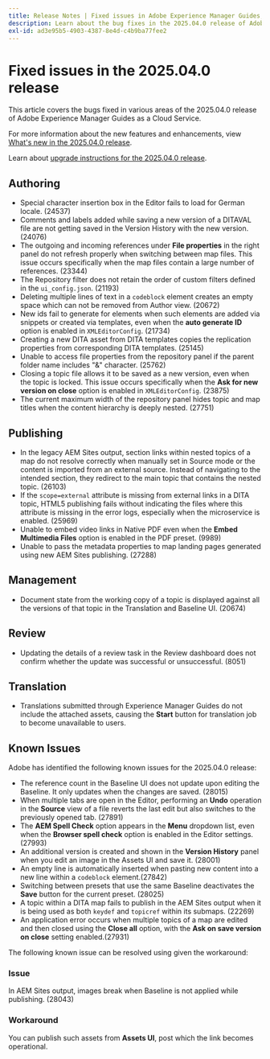 ```yaml
---
title: Release Notes | Fixed issues in Adobe Experience Manager Guides, 2025.04.0 release
description: Learn about the bug fixes in the 2025.04.0 release of Adobe Experience Manager Guides as a Cloud Service.
exl-id: ad3e95b5-4903-4387-8e4d-c4b9ba77fee2
---
```

# Fixed issues in the 2025.04.0 release 

This article covers the bugs fixed in various areas of the 2025.04.0 release of Adobe Experience Manager Guides as a Cloud Service.

For more information about the new features and enhancements, view [What's new in the 2025.04.0 release](whats-new-2025-04-0.md).

Learn about [upgrade instructions for the 2025.04.0 release](upgrade-instructions-2025-04-0.md).

## Authoring

- Special character insertion box in the Editor fails to load for German locale. (24537) 
- Comments and labels added while saving a new version of a DITAVAL file are not getting saved in the Version History with the new version. (24076)
- The outgoing and incoming references under **File properties** in the right panel do not refresh properly when switching between map files. This issue occurs specifically when the map files contain a large number of references. (23344)
- The Repository filter does not retain the order of custom filters defined in the `ui_config.json`. (21193)
- Deleting multiple lines of text in a `codeblock` element creates an empty space which can not be removed from Author view. (20672)
- New ids fail to generate for elements when such elements are added via snippets or created via templates, even when the **auto generate ID** option is enabled in `XMLEditorConfig`. (21734)
- Creating a new DITA asset from DITA templates copies the replication properties from corresponding DITA templates. (25145) 
- Unable to access file properties from the repository panel if the parent folder name includes "&" character. (25762)
- Closing a topic file allows it to be saved as a new version, even when the topic is locked. This issue occurs specifically when the **Ask for new version on close** option is enabled in `XMLEditorConfig`. (23875)
- The current maximum width of the repository panel hides topic and map titles when the content hierarchy is deeply nested. (27751)

## Publishing

- In the legacy AEM Sites output, section links within nested topics of a map do not resolve correctly when manually set in Source mode or the content is imported from an external source. Instead of navigating to the intended section, they redirect to the main topic that contains the nested topic. (26103)
- If the `scope=external` attribute is missing from external links in a DITA topic, HTML5 publishing fails without indicating the files where this attribute is missing in the error logs, especially when the microservice is enabled. (25969) 
- Unable to embed video links in Native PDF even when the **Embed Multimedia Files** option is enabled in the PDF preset. (9989)
- Unable to pass the metadata properties to map landing pages generated using new AEM Sites publishing. (27288) 

## Management 

- Document state from the working copy of a topic is displayed against all the versions of that topic in the Translation and Baseline UI. (20674) 


## Review

- Updating the details of a review task in the Review dashboard does not confirm whether the update was successful or unsuccessful. (8051) 

## Translation

- Translations submitted through Experience Manager Guides do not include the attached assets, causing the **Start** button for translation job to become unavailable to users. 

## Known Issues

Adobe has identified the following known issues for the 2025.04.0 release:

- The reference count in the Baseline UI does not update upon editing the Baseline. It only updates when the changes are saved. (28015)
- When multiple tabs are open in the Editor, performing an **Undo** operation in the **Source** view of a file reverts the last edit but also switches to the previously opened tab. (27891)
- The **AEM Spell Check** option appears in the **Menu** dropdown list, even when the **Browser spell check** option is enabled in the Editor settings. (27993)
- An additional version is created and shown in the **Version History** panel when you edit an image in the Assets UI and save it. (28001) 
- An empty line is automatically inserted when pasting new content into a new line within a `codeblock` element.(27842)
- Switching between presets that use the same Baseline deactivates the **Save** button for the current preset. (28025) 
- A topic within a DITA map fails to publish in the AEM Sites output when it is being used as both `keydef` and `topicref` within its submaps. (22269)
- An application error occurs when multiple topics of a map are edited and then closed using the **Close all** option, with the **Ask on save version on close** setting enabled.(27931)

The following known issue can be resolved using given the workaround:

### Issue

In AEM Sites output, images break when Baseline is not applied while publishing. (28043)

### Workaround

You can publish such assets from **Assets UI**, post which the link becomes operational.

